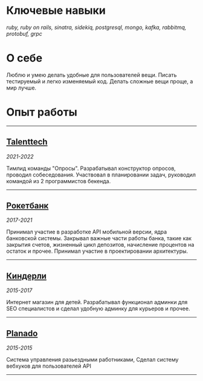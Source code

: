 # Ключевые навыки

*ruby, ruby on rails, sinatra, sidekiq, postgresql, mongo, kafka, rabbitmq, protobuf, grpc*

# О себе
Люблю и умею делать удобные для пользователей вещи. Писать тестируемый и легко изменяемый код. Делать сложные вещи проще, а мир лучше.


# Опыт работы
---
## [Talenttech](https://talenttech.ru/)
*2021-2022*

Тимлид команды "Опросы". Разрабатывал конструктор опросов, проводил собеседования. Участвовал в планировании задач, руководил командой из 2 программистов бекенда.

---


## [Рокетбанк](https://rocketbank.ru)
*2017-2021*

Принимал участие в разработке API мобильной версии, ядра банковской системы. Закрывал важные части работы банка, такие как закрытия счетов, жизненный цикл депозитов, начисление процентов на остаток и прочее. Принимал участие в проектировании архитектуры.

---

## [Киндерли](https://kinderly.ru)
*2015-2017*

Интернет магазин для детей. Разрабатывал функционал админки для SEO специалистов и сделал удобную админку для курьеров и прочее.

---

## [Planado](https://planadoapp.com)
*2015-2015*

Система управления разьездными работниками, Сделал систему вебхуков для пользователей API

---
